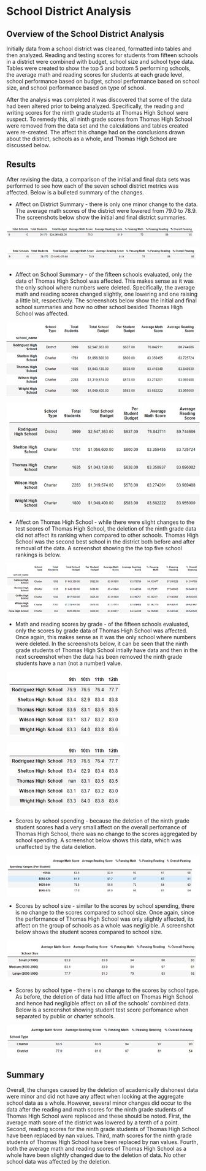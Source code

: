 # School District Analysis
## Overview of the School District Analysis
Initially data from a school district was cleaned, formatted into tables and then analyzed.  Reading and testing scores for students from fifteen schools in a district were combined with budget, school size and school type data.  Tables were created to show the top 5 and bottom 5 performing schools, the average math and reading scores for students at each grade level, school performance based on budget, school performance based on school size, and school performance based on type of school.  

After the analysis was completed it was discovered that some of the data had been altered prior to being analyzed.  Specifically, the reading and writing scores for the ninth grade students at Thomas High School were suspect.  To remedy this, all ninth grade scores from Thomas High School were removed from the data set and the calculations and tables created were re-created.  The affect this change had on the conclusions drawn about the district, schools as a whole, and Thomas High School are discussed below.    

## Results
After revising the data, a comparison of the initial and final data sets was performed to see how each of the seven school district metrics was affected.  Below is a bulleted summary of the changes.
* Affect on District Summary - there is only one minor change to the data.  The average math scores of the district were lowered from 79.0 to 78.9.  The screenshots below show the initial and final district summaries.  

![screenshot of the initial district summary](screenshots/district_summary_initial.png)
 
![screenshot of the final district summary](screenshots/district_summary_final.png)
 
* Affect on School Summary - of the fifteen schools evaluated, only the data of Thomas High School was affected.  This makes sense as it was the only school where numbers were deleted.  Specifically, the average math and reading scores changed slightly, one lowering and one raising a little bit, respectively.  The screenshots below show the initial and final school summaries and how no other school besided Thomas High School was affected.

![screenshot of the initial school summary](screenshots/school_summary_initial.png)
 
![screenshot of the final school summary](screenshots/school_summary_final.png)

* Affect on Thomas High School - while there were slight changes to the test scores of Thomas High School, the deletion of the ninth grade data did not affect its ranking when compared to other schools.  Thomas High School was the second best school in the district both before and after removal of the data.  A screenshot showing the the top five school rankings is below.

![screenshot of the top five schools based on test scores](screenshots/top_5_schools_initial.png)

* Math and reading scores by grade - of the fifteen schools evaluated, only the scores by grade data of Thomas High School was affected.  Once again, this makes sense as it was the only school where numbers were deleted.  In the screenshots below, it can be seen that the ninth grade students of Thomas High School intially have data and then in the next screenshot when the data has been removed the ninth grade students have a nan (not a number) value. 

![screenshot of math scores by grade level initially](screenshots/math_performance_by_grade_initial.png)

![screenshot of math scores by grade level after data is removed](screenshots/math_performance_by_grade_final.png)

* Scores by school spending - because the deletion of the ninth grade student scores had a very small affect on the overall perfomance of Thomas High School, there was no change to the scores aggregated by school spending.  A screenshot below shows this data, which was unaffected by the data deletion.

![screenshot of test scores aggregated by amount spent per student](screenshots/budget_performance_initial.png)

* Scores by school size - similar to the scores by school spending, there is no change to the scores compared to school size.  Once again, since the performance of Thomas High School was only slightly affected, its affect on the group of schools as a whole was negligible.  A screenshot below shows the student scores compared to school size.

![screenshot of test scores aggregated by school size](screenshots/size_performance_initial.png)


* Scores by school type - there is no change to the scores by school type.  As before, the deletion of data had little affect on Thomas High School and hence had negligible affect on all of the schools' combined data.  Below is a screenshot showing student test score perfomance when separated by public or charter schools.  

![screenshot of test scores aggregated by type of school](screenshots/type_performance_initial.png)

## Summary
Overall, the changes caused by the deletion of academically dishonest data were minor and did not have any affect when looking at the aggregate school data as a whole.  However, several minor changes did occur to the data after the reading and math scores for the ninth grade students of Thomas High School were replaced and these should be noted.  First, the average math score of the district was lowered by a tenth of a point.  Second, reading scores for the ninth grade students of Thomas High School have been replaced by nan values.  Third, math scores for the ninth grade students of Thomas High School have been replaced by nan values.  Fourth, both the average math and reading scores of Thomas High School as a whole have been slightly changed due to the deletion of data.  No other school data was affected by the deletion.   


 
